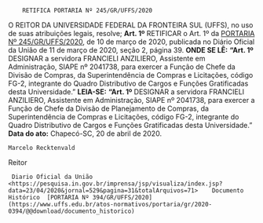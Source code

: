         RETIFICA PORTARIA Nº 245/GR/UFFS/2020  

 O REITOR DA UNIVERSIDADE FEDERAL DA FRONTEIRA SUL (UFFS), no uso de suas atribuições legais, resolve;   **Art. 1º**  RETIFICAR o Art. 1º da [PORTARIA Nº 245/GR/UFFS/2020](https://www.uffs.edu.br/atos-normativos/portaria/gr/2020-0245), de 10 de março de 2020, publicada no Diário Oficial da União de 11 de março de 2020, seção 2, página 39.   **ONDE SE LÊ:** **“Art. 1º**  DESIGNAR a servidora FRANCIELI ANZILIERO, Assistente em Administração, SIAPE nº 2041738, para exercer a Função de Chefe da Divisão de Compras, da Superintendência de Compras e Licitações, código FG-2, integrante do Quadro Distributivo de Cargos e Funções Gratificadas desta Universidade.”   **LEIA-SE:** **“Art. 1º**  DESIGNAR a servidora FRANCIELI ANZILIERO, Assistente em Administração, SIAPE nº 2041738, para exercer a Função de Chefe da Divisão de Planejamento de Compras, da Superintendência de Compras e Licitações, código FG-2, integrante do Quadro Distributivo de Cargos e Funções Gratificadas desta Universidade.”        **Data do ato:** Chapecó-SC, 20 de abril de 2020.   
 

    Marcelo Recktenvald   
 Reitor 

     Diario Oficial da União <https://pesquisa.in.gov.br/imprensa/jsp/visualiza/index.jsp?data=23/04/2020&jornal=529&pagina=31&totalArquivos=71>    Documento Histórico  [PORTARIA Nº 394/GR/UFFS/2020](https://www.uffs.edu.br/atos-normativos/portaria/gr/2020-0394/@@download/documento_historico)     
      